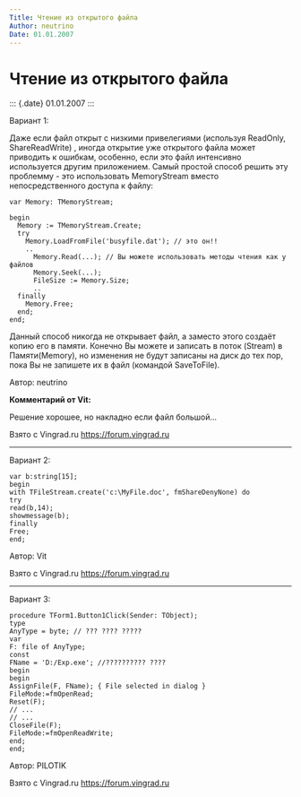 ```yaml
---
Title: Чтение из открытого файла
Author: neutrino
Date: 01.01.2007
---
```



Чтение из открытого файла
=========================

::: {.date}
01.01.2007
:::

Вариант 1:

Даже если файл открыт с низкими привелегиями (используя ReadOnly,
ShareReadWrite) , иногда открытие уже открытого файла может приводить к
ошибкам, особенно, если это файл интенсивно используется другим
приложением. Самый простой способ решить эту проблемму - это
использовать MemoryStream вместо непосредственного доступа к файлу:

    var Memory: TMemoryStream;
     
    begin
      Memory := TMemoryStream.Create;
      try
        Memory.LoadFromFile('busyfile.dat'); // это он!!
        ..
          Memory.Read(...); // Вы можете использовать методы чтения как у файлов
          Memory.Seek(...);
          FileSize := Memory.Size;
          ..
      finally
        Memory.Free;
      end;
    end;

Данный способ никогда не открывает файл, а заместо этого создаёт копию
его в памяти. Конечно Вы можете и записать в поток (Stream) в
Памяти(Memory), но изменения не будут записаны на диск до тех пор, пока
Вы не запишете их в файл (командой SaveToFile).

Автор: neutrino

**Комментарий от Vit:**

Решение хорошее, но накладно если файл большой...

Взято с Vingrad.ru <https://forum.vingrad.ru>

------------------------------------------------------------------------

Вариант 2:

    var b:string[15];
    begin
    with TFileStream.create('c:\MyFile.doc', fmShareDenyNone) do
    try
    read(b,14);
    showmessage(b);
    finally
    Free;
    end;

Автор: Vit

Взято с Vingrad.ru <https://forum.vingrad.ru>

------------------------------------------------------------------------

Вариант 3:

    procedure TForm1.Button1Click(Sender: TObject);
    type
    AnyType = byte; // ??? ???? ?????
    var
    F: file of AnyType;
    const
    FName = 'D:/Exp.exe'; //?????????? ????
    begin
    begin
    AssignFile(F, FName); { File selected in dialog }
    FileMode:=fmOpenRead;
    Reset(F);
    // ...
    // ...
    CloseFile(F);
    FileMode:=fmOpenReadWrite;
    end;
    end;

Автор: PILOTIK

Взято с Vingrad.ru <https://forum.vingrad.ru>

